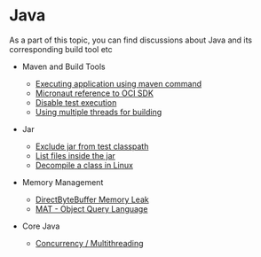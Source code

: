 # Java
As a part of this topic, you can find discussions about Java and its corresponding build tool etc

* Maven and Build Tools
    * [Executing application using maven command](MavenExec.md)
    * [Micronaut reference to OCI SDK](MicronautBomReferenceToOCIsdk.md)
    * [Disable test execution](DisableTests.md)
    * [Using multiple threads for building](maven/MavenThread.md)

* Jar
    * [Exclude jar from test classpath](ExcludeJarInTest.md)
    * [List files inside the jar](JarCommands.md)
    * [Decompile a class in Linux](DecompileClassFileInLinux.md)

* Memory Management
     * [DirectByteBuffer Memory Leak](NioMemoryLeak.md)
     * [MAT - Object Query Language](ObjectQueryLanguage.md)
* Core Java
     * [Concurrency / Multithreading](ConcurrencyInJava.md)
